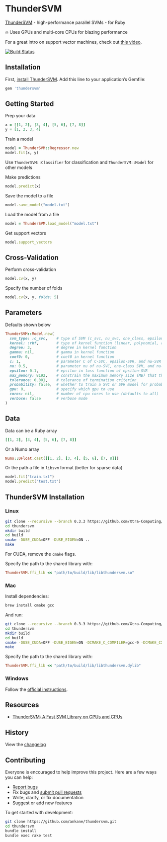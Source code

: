# ThunderSVM

[ThunderSVM](https://github.com/Xtra-Computing/thundersvm) - high-performance parallel SVMs - for Ruby

:fire: Uses GPUs and multi-core CPUs for blazing performance

For a great intro on support vector machines, check out [this video](https://www.youtube.com/watch?v=efR1C6CvhmE).

[![Build Status](https://travis-ci.org/ankane/thundersvm.svg?branch=master)](https://travis-ci.org/ankane/thundersvm)

## Installation

First, [install ThunderSVM](#thundersvm-installation). Add this line to your application’s Gemfile:

```ruby
gem 'thundersvm'
```

## Getting Started

Prep your data

```ruby
x = [[1, 2], [3, 4], [5, 6], [7, 8]]
y = [1, 2, 3, 4]
```

Train a model

```ruby
model = ThunderSVM::Regressor.new
model.fit(x, y)
```

Use `ThunderSVM::Classifier` for classification and `ThunderSVM::Model` for other models

Make predictions

```ruby
model.predict(x)
```

Save the model to a file

```ruby
model.save_model("model.txt")
```

Load the model from a file

```ruby
model = ThunderSVM.load_model("model.txt")
```

Get support vectors

```ruby
model.support_vectors
```

## Cross-Validation

Perform cross-validation

```ruby
model.cv(x, y)
```

Specify the number of folds

```ruby
model.cv(x, y, folds: 5)
```

## Parameters

Defaults shown below

```ruby
ThunderSVM::Model.new(
  svm_type: :c_svc,    # type of SVM (c_svc, nu_svc, one_class, epsilon_svr, nu_svr)
  kernel: :rbf,        # type of kernel function (linear, polynomial, rbf, sigmoid)
  degree: 3,           # degree in kernel function
  gamma: nil,          # gamma in kernel function
  coef0: 0,            # coef0 in kernel function
  c: 1,                # parameter C of C-SVC, epsilon-SVR, and nu-SVR
  nu: 0.5,             # parameter nu of nu-SVC, one-class SVM, and nu-SVR
  epsilon: 0.1,        # epsilon in loss function of epsilon-SVR
  max_memory: 8192,    # constrain the maximum memory size (MB) that thundersvm uses
  tolerance: 0.001,    # tolerance of termination criterion
  probability: false,  # whether to train a SVC or SVR model for probability estimates
  gpu: 0,              # specify which gpu to use
  cores: nil,          # number of cpu cores to use (defaults to all)
  verbose: false       # verbose mode
)
```

## Data

Data can be a Ruby array

```ruby
[[1, 2], [3, 4], [5, 6], [7, 8]]
```

Or a Numo array

```ruby
Numo::DFloat.cast([[1, 2], [3, 4], [5, 6], [7, 8]])
```

Or the path a file in `libsvm` format (better for sparse data)

```ruby
model.fit("train.txt")
model.predict("test.txt")
```

## ThunderSVM Installation

### Linux

```sh
git clone --recursive --branch 0.3.3 https://github.com/Xtra-Computing/thundersvm
cd thundersvm
mkdir build
cd build
cmake -DUSE_CUDA=OFF -DUSE_EIGEN=ON ..
make
```

For CUDA, remove the `cmake` flags.

Specify the path to the shared library with:

```ruby
ThunderSVM.ffi_lib << "path/to/build/lib/libthundersvm.so"
```

### Mac

Install dependencies:

```sh
brew install cmake gcc
```

And run:

```sh
git clone --recursive --branch 0.3.3 https://github.com/Xtra-Computing/thundersvm
cd thundersvm
mkdir build
cd build
cmake -DUSE_CUDA=OFF -DUSE_EIGEN=ON -DCMAKE_C_COMPILER=gcc-9 -DCMAKE_CXX_COMPILER=g++-9 ..
make
```

Specify the path to the shared library with:

```ruby
ThunderSVM.ffi_lib << "path/to/build/lib/libthundersvm.dylib"
```

### Windows

Follow the [official instructions](https://thundersvm.readthedocs.io/en/latest/get-started.html#installation-for-windows).

## Resources

- [ThunderSVM: A Fast SVM Library on GPUs and CPUs](https://github.com/Xtra-Computing/thundersvm/blob/master/thundersvm-full.pdf)

## History

View the [changelog](https://github.com/ankane/thundersvm/blob/master/CHANGELOG.md)

## Contributing

Everyone is encouraged to help improve this project. Here are a few ways you can help:

- [Report bugs](https://github.com/ankane/thundersvm/issues)
- Fix bugs and [submit pull requests](https://github.com/ankane/thundersvm/pulls)
- Write, clarify, or fix documentation
- Suggest or add new features

To get started with development:

```sh
git clone https://github.com/ankane/thundersvm.git
cd thundersvm
bundle install
bundle exec rake test
```
